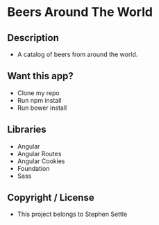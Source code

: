 # Beers Around The World

## Description
 * A catalog of beers from around the world.

## Want this app?
 * Clone my repo
 * Run npm install
 * Run bower install

## Libraries
 * Angular
 * Angular Routes
 * Angular Cookies
 * Foundation
 * Sass

## Copyright / License
 * This project belongs to Stephen Settle